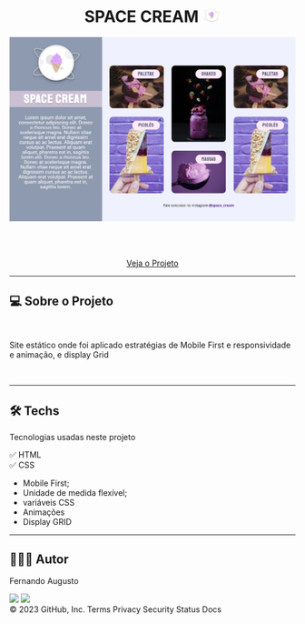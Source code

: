 <h1 align="center">SPACE CREAM <img width="32" src="./image/logo.svg"></h1>


<p text  align="center"> 
<img width="600" src= "./image/project.png"> 
</p>


<br><br>
<p align="center"> 
    <a href="https://fernandoaugustodev.github.io/Space_Cream/" target="_blank" >Veja o Projeto</a>
</p>
<hr>

## 💻 Sobre o Projeto
<br>


<p>Site estático onde foi aplicado estratégias de Mobile First e responsividade e animação, e display Grid
</p>

<br>
<hr>

## 🛠 Techs

Tecnologias usadas neste projeto

✅ HTML <br>
✅ CSS
   - Mobile First;
   - Unidade de medida flexível;
   - variáveis CSS
   - Animações
   - Display GRID 
---

## 👨🏼‍💻 Autor

Fernando Augusto 

 <a href = "mailto:fernandoaugusto883@gmail.com"><img src="https://img.shields.io/badge/-Gmail-%23333?style=for-the-badge&logo=gmail&logoColor=white"        target="_blank"></a>
 <a href="https://www.linkedin.com/in/fernando-augusto-a4ab42164/" target="_blank"><img src="https://img.shields.io/badge/-LinkedIn-%230077B5?style=for-the-badge&logo=linkedin&logoColor=white" target="_blank"></a> 
<br>
© 2023 GitHub, Inc.
Terms Privacy Security Status Docs
